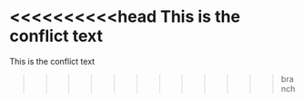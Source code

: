 <<<<<<<<<<head
This is the conflict text 
==============
This is the conflict text
>>>>>>>>>>>>branch
